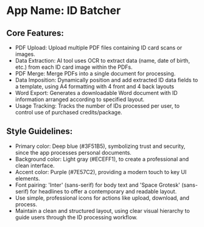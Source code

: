 # **App Name**: ID Batcher

## Core Features:

- PDF Upload: Upload multiple PDF files containing ID card scans or images.
- Data Extraction: AI tool uses OCR to extract data (name, date of birth, etc.) from each ID card image within the PDFs.
- PDF Merge: Merge PDFs into a single document for processing.
- Data Imposition: Dynamically position and add extracted ID data fields to a template, using A4 formatting with 4 front and 4 back layouts
- Word Export: Generates a downloadable Word document with ID information arranged according to specified layout.
- Usage Tracking: Tracks the number of IDs processed per user, to control use of purchased credits/package.

## Style Guidelines:

- Primary color: Deep blue (#3F51B5), symbolizing trust and security, since the app processes personal documents.
- Background color: Light gray (#ECEFF1), to create a professional and clean interface.
- Accent color: Purple (#7E57C2), providing a modern touch to key UI elements.
- Font pairing: 'Inter' (sans-serif) for body text and 'Space Grotesk' (sans-serif) for headlines to offer a contemporary and readable layout.
- Use simple, professional icons for actions like upload, download, and process.
- Maintain a clean and structured layout, using clear visual hierarchy to guide users through the ID processing workflow.